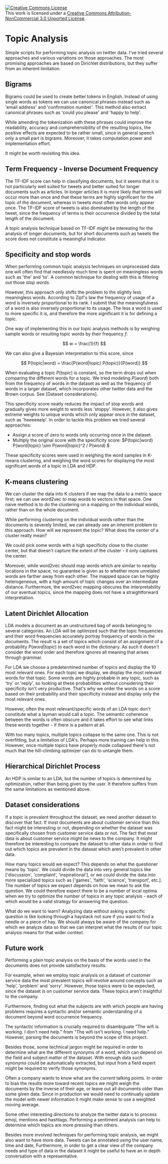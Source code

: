 <a rel="license" href="http://creativecommons.org/licenses/by-nc/3.0/"><img alt="Creative Commons License" style="border-width:0" src="https://i.creativecommons.org/l/by-nc/3.0/88x31.png" /></a><br />This work is licensed under a <a rel="license" href="http://creativecommons.org/licenses/by-nc/3.0/">Creative Commons Attribution-NonCommercial 3.0 Unported License</a>.

# Topic Analysis
Simple scripts for performing topic analysis on twitter data.
I've tried several approaches and various variations on those approaches.
The most promising approaches are based on Dirichlet distributions, but they suffer from an inherent limitation.

## Bigrams
Bigrams could be used to create better tokens in English. Instead of using single words as tokens we can use canonical phrases instead such as 'email address' and 'confirmation number'. This method also extract canonical phrases such as 'could you please' and 'happy to help'.

While amending the tokenization with these phrases could improve the readability, accuracy and comprehensibility of the resulting topics, the positive effects are expected to be rather small, since in general speech only a small part is bigrams. Moreover, it takes computation power and implementation effort. 

It might be worth revisiting this idea.

## Term Frequency - Inverse Document Frequency
The TF-IDF score can help in classifying documents, but it seems that it is not particularly well suited for tweets and better suited for longer documents such as articles. In longer articles it is more likely that terms will occur more than once and that these terms are highly significant for the topic of the document, whereas in tweets most often words only appear once. The TF-IDF score of tweets is also dominated by the length of the tweet, since the frequency of terms is their occurrence divided by the total length of the document. 

A topic analysis technique based on TF-IDF might be interesting for the analysis of longer documents, but for short documents such as tweets the score does not constitute a meaningful indicator.

## Specificity and stop words
When performing common topic analysis techniques on unprocessed data one will often find that needlessly much time is spent on meaningless words such as 'the' and 'to'. A common technique for dealing with this is filtering out those *stop words*.

However, this approach only shifts the problem to the slightly less meaningless words. According to Zipf's law the frequency of usage of a word is inversely proportional to its rank. I submit that the meaningfulness of a word is also inversely proportional to its usage. The less a word is used to more specific it is, and therefore the more significant it is for defining a topic.

One way of implementing this in our topic analysis methods is by weighing sample words or resulting topic words by their frequency $f$:

$$ w = \frac{1}{f} $$

We can also give a Bayesian interpretation to this score, since

$$ P(topic|word) = \frac{P(word|topic) P(topic)}{P(word)} $$

When evaluating a topic $P(topic)$ is constant, so the term drops out when comparing the different words for a topic.
We tried modeling $P(word)$ both from the frequency of words in the dataset as well as the frequency of words in a larger dataset, which incorporates other twitter data and the Brown corpus. See [Dataset considerations].

This specificity score neatly reduces the impact of stop words and gradually gives more weight to words less 'stoppy'.
However, it also gives extreme weights to unique words which only appear once in the dataset, such as 'heeeeeelp'.
In order to tackle this problem we tried several approaches:

- Assign a score of zero to words only occurring once in the dataset.
- Multiply the original score with the specificity score: $P(topic|word)  P(word|topic) \sim P(word|topic)^2 / P(word) $

These specificity scores were used in weighing the word samples in K-means clustering, and weighing the word scores for displaying the most significant words of a topic in LDA and HDP.

## K-means clustering
We can cluster the data into K clusters if we map the data to a metric space first; we can use word2vec to map words to vectors in that space.
One naive method is to do the clustering on a mapping on the individual words, rather than on the whole document.

While performing clustering on the individual words rather than the documents is severely limited, we can already see an inherent problem to this approach. How will we represent the topic? What does the center of a cluster really mean?

We could pick some words with a high specificity close to the cluster center, but that doesn't capture the extent of the cluster - it only captures the center.

Moreover, while word2vec should map words which are similar to nearby locations in the space, no guarantee is given as to whether more unrelated words are farther away from each other. The mapped space can be highly heterogeneous, with a high amount of topic changes over an intermediate distance. Furthermore, the word2vec mapping obscures the interpretability of our eventual topics, since the mapping does not have a straightforward interpretation.

## Latent Dirichlet Allocation
LDA models a document as an unstructured bag of words belonging to several categories. An LDA will be optimized such that the topic frequencies and their word frequencies accurately portray frequency of words in the documents. The result is a set of topics which consist of an assignment of a probability $P(word|topic)$ to each word in the dictionary. As such it doesn't consider the word order and therefore ignores all meaning that arises through grammar.

For LDA we choose a predetermined number of topics and display the 10 most relevant ones. For each topic we display, we display the most relevant words for that topic. 
Some words are highly probable in any topic, such as 'try' or 'reply', so looking at these probabilities without considering their specificity isn't very productive. That's why we order the words on a score based on their probability and their specificity instead and display only the most relevant ones.

However, often the most relevant/specific words of an LDA topic don't constitute what a layman would call a topic. The semantic coherence between the words is often obscure and it takes effort to see what links these words together - if there is a pattern at all.

With too many topics, multiple topics collapse to the same one. This is not overfitting, but a limitation of LDA's. Perhaps more training can help in this. However, once multiple topics have properly mode collapsed there's not much that the hill-climbing optimizer can do to untangle them.


## Hierarchical Dirichlet Process
An HDP is similar to an LDA, but the number of topics is determined by optimization, rather than being given by the user.
It therefore suffers from the same limitations as mentioned above.

## Dataset considerations
If a topic is prevalent throughout the dataset, we need another dataset to discover that fact. If most documents are about customer service than this fact might be interesting or not, depending on whether the dataset was specifically chosen from customer service data or not. The fact that most data is about customer service might be news to the company. It might therefore be interesting to compare the dataset to other data in order to find out which topics are prevalent in the datasat which aren't prevalent in other data.

How many topics would we expect? This depends on what the questioner means by 'topic'. We could divide the data into very general topics like ['discussion', 'complaint', 'inspirational'], or we could divide the data into more specialized topics such as ['games', 'faith', 'science', 'transport', etc.]. The number of topics we expect depends on how we mean to ask the question. We could therefore expect there to be a number of local optima when we try to optimize the number of topics in any topic analysis - each of which would be a valid strategy for answering the question.

What do we want to learn? Analyzing data without asking a specific question is like looking through a haystack not sure if you want to find a needle or a piece of hay. We should always be aware of the company for which we analyze data so that we can interpret what the results of our topic analysis means for that wider context.

## Future work
Performing a plain topic analysis on the basis of the words used in the documents does not provide satisfactory results.

For example, when we employ topic analysis on a dataset of customer service data the most prevalent topics will revolve around concepts such as 'help', 'problem' and 'sorry'. However, those topics were to be expected, since the dataset is on customer service data. These topics aren't insightful to the company.

Furthermore, finding out what the subjects are with which people are having problems requires a syntactic and/or semantic understanding of a document beyond word occurrence frequency.

The syntactic information is crucially required to disambiguate "The wifi is working. I don't need help." from "The wifi isn't working. I need help." However, parsing the documents is beyond the scope of this project.

Besides those, some technical jargon might be required in order to determine what are the different synonyms of a word, which can depend on the field and subject matter of the dataset. With enough data such synonyms could be automatically extracted, but input from a field expert might be required to verify those synonyms.

Often a company wants to know what are the *current* talking points. In order to bias the results more toward recent topics we might weigh the documents by the inverse of their age, or leave out all documents older than some given data. Since in production we would need to continually update the model with newer information it might make sense to use a weighted moving average.

Some other interesting directions to analyze the twitter data is to process emoji, mentions and hashtags. Performing a sentiment analysis can help to determine which topics are more pressing than others.

Besides more involved techniques for performing topic analysis, we might also want to have more data. Tweets can be annotated using the user name, time and date,  Furthermore, in order to get a clear view of the company needs and type of data in the dataset it might be useful to have an in depth conversation with a representative.
